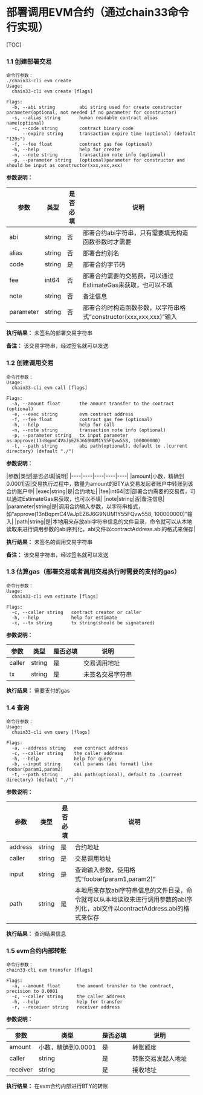 # 部署调用EVM合约（通过chain33命令行实现）

[TOC]


### 1.1 创建部署交易
```
命令行参数：
./chain33-cli evm create
Usage:
  chain33-cli evm create [flags]

Flags:
  -b, --abi string         abi string used for create constructor parameter(optional, not needed if no parameter for constructor)
  -s, --alias string       human readable contract alias name(optional)
  -c, --code string        contract binary code
      --expire string      transaction expire time (optional) (default "120s")
  -f, --fee float          contract gas fee (optional)
  -h, --help               help for create
  -n, --note string        transaction note info (optional)
  -p, --parameter string   (optional)parameter for constructor and should be input as constructor(xxx,xxx,xxx)
```
**参数说明：**

|参数|类型|是否必填|说明|
|----|----|----|----|
|abi|string|否|部署合约abi字符串，只有需要填充构造函数参数时才需要|
|alias|string|否|部署合约别名|
|code|string|是|部署合约字节码|
|fee|int64|否|部署合约需要的交易费，可以通过EstimateGas来获取，也可以不填|
|note|string|否|备注信息|
|parameter|string|否|部署合约时构造函数参数，以字符串格式“constructor(xxx,xxx,xxx)”输入|

**执行结果：**
未签名的部署交易字符串

**备注：**
该交易字符串，经过签名就可以发送

### 1.2 创建调用交易
```
命令行参数：
Usage:
  chain33-cli evm call [flags]

Flags:
  -a, --amount float       the amount transfer to the contract (optional)
  -e, --exec string        evm contract address
  -f, --fee float          contract gas fee (optional)
  -h, --help               help for call
  -n, --note string        transaction note info (optional)
  -p, --parameter string   tx input parameter as:approve(13nBqpmC4VaJpEZ6J6G9NUM1Y55FQvw558, 100000000)
  -t, --path string        abi path(optional), default to .(current directory) (default "./")

```
**参数说明：**
    
|参数|类型|是否必填|说明|
|----|----|----|----|----|
|amount|小数，精确到0.0001|否|交易执行过程中，数量为amount的BTY从交易发起者账户中转账到该合约账户中|
|exec|string|是|合约地址|
|fee|int64|否|部署合约需要的交易费，可以通过EstimateGas来获取，也可以不填|
|note|string|否|备注信息|
|parameter|string|是|调用合约输入参数，以字符串格式，如“approve(13nBqpmC4VaJpEZ6J6G9NUM1Y55FQvw558, 100000000)”输入|
|path|string|是|本地用来存放abi字符串信息的文件目录，命令就可以从本地读取来进行调用参数的abi序列化，abi文件以contractAddress.abi的格式来保存|


**执行结果：**
未签名的调用交易字符串

**备注：**
该交易字符串，经过签名就可以发送

### 1.3 估算gas（部署交易或者调用交易执行时需要的支付的gas）
```
命令行参数：
Usage:
  chain33-cli evm estimate [flags]

Flags:
  -c, --caller string   contract creator or caller
  -h, --help            help for estimate
  -x, --tx string       tx string(should be signatured)
```
**参数说明：**

|参数|类型|是否必填|说明|
|----|----|----|----|
|caller|string|是|交易调用地址|
|tx|string|是|未签名交易字符串|


**执行结果：**
需要支付的gas

### 1.4 查询
```
命令行参数：
Usage:
  chain33-cli evm query [flags]

Flags:
  -a, --address string   evm contract address
  -c, --caller string    the caller address
  -h, --help             help for query
  -b, --input string     call params (abi format) like foobar(param1,param2)
  -t, --path string      abi path(optional), default to .(current directory) (default "./")

```
**参数说明：**

|参数|类型|是否必填|说明|
|----|----|----|----|
|address|string|是|合约地址|
|caller|string|是|交易调用地址|
|input|string|是|查询输入参数，使用格式“foobar(param1,param2)”|
|path|string|是|本地用来存放abi字符串信息的文件目录，命令就可以从本地读取来进行调用参数的abi序列化，abi文件以contractAddress.abi的格式来保存|

**执行结果：**
查询结果信息

### 1.5 evm合约内部转账
```
命令行参数：
chain33-cli evm transfer [flags]

Flags:
  -a, --amount float      the amount transfer to the contract, precision to 0.0001
  -c, --caller string     the caller address
  -h, --help              help for transfer
  -r, --receiver string   receiver address
```
**参数说明：**

|参数|类型|是否必填|说明|
|----|----|----|----|
|amount|小数，精确到0.0001|是|转账额度|
|caller|string|是|转账交易发起人地址|
|receiver|string|是|接收地址|

**执行结果：**
在evm合约内部进行BTY的转账


